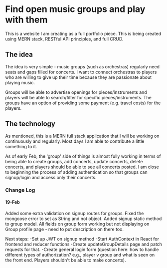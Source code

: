 # Find open music groups and play with them

This is a website I am creating as a full portfolio piece.
This is being created using MERN stack, RESTful API principles, and full CRUD.

## The idea

The idea is very simple - music groups (such as orchestras) regularly need seats and gaps filled for concerts. I want to connect orchestras to players who are willing to give up their time because they are passionate about playing music.

Groups will be able to advertise openings for pieces/instruments and players will be able to search/filter for specific pieces/instruments. The groups have an option of providing some payment (e.g. travel costs) for the players.

## The technology

As mentioned, this is a MERN full stack application that I will be working on continuously and regularly. Most days I am able to contribute a little something to it.

As of early Feb, the 'group' side of things is almost fully working in terms of being able to create groups, add concerts, update concerts, delete concerts, and players should be able to see all concerts posted. I am close to beginning the process of adding authentication so that groups can signup/login and access only their concerts.

### Change Log

#### 19-Feb

Added some extra validation on signup routes for groups. Fixed the mongoose error to set as String and not object. Added signup static method to group model. All fields on group form working but not displaying on Group profile page - need to put description on there too.

Next steps:
-Set up JWT on signup method
-Start AuthContext in React for frontend and reducer functions
-Create updateGroupDetails page and patch requests for that.
-Create general login form (question here: how to handle different types of authorization? e.g., player v group and what is seen on the front end. Players shouldn't be able to make concerts).
